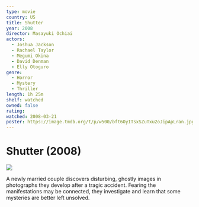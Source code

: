 ```yaml
---
type: movie
country: US
title: Shutter
year: 2008
director: Masayuki Ochiai
actors:
  - Joshua Jackson
  - Rachael Taylor
  - Megumi Okina
  - David Denman
  - Elly Otoguro
genre:
  - Horror
  - Mystery
  - Thriller
length: 1h 25m
shelf: watched
owned: false
rating:
watched: 2008-03-21
poster: https://image.tmdb.org/t/p/w500/bft6OyITsxSZuTxu2oJipApLran.jpg
---
```


# Shutter (2008)

![](https://image.tmdb.org/t/p/w500/bft6OyITsxSZuTxu2oJipApLran.jpg)

A newly married couple discovers disturbing, ghostly images in photographs they develop after a tragic accident. Fearing the manifestations may be connected, they investigate and learn that some mysteries are better left unsolved.
